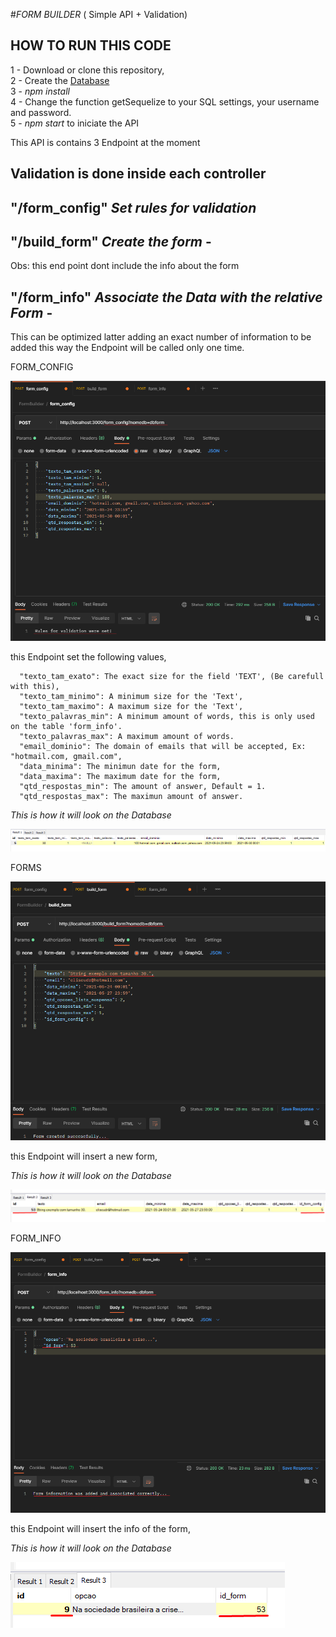#*FORM BUILDER* ( Simple API + Validation)

## HOW TO RUN THIS CODE

1 - Download or clone this repository,  
2 - Create the [Database](https://github.com/eliseudr/FormBuilder/tree/master/database)  
3 - *npm install*  
4 - Change the function getSequelize to your SQL settings, your username and password.  
5 - *npm start* to iniciate the API

This API is contains 3 Endpoint at the moment
## Validation is done inside each controller
## "/form_config" *Set rules for validation*
## "/build_form" *Create the form* - 
  Obs: this end point dont include the info about the form
## "/form_info" *Associate the Data with the relative Form* - 
  This can be optimized latter adding an exact number of information to be added this way the Endpoint will be called only one time.
  
    
FORM_CONFIG 

![](https://github.com/eliseudr/FormBuilder/blob/master/images/Endpoint_formconfig.png)

this Endpoint set the following values,
```
  "texto_tam_exato": The exact size for the field 'TEXT', (Be carefull with this),   
  "texto_tam_minimo": A minimum size for the 'Text',  
  "texto_tam_maximo": A maximum size for the 'Text',  
  "texto_palavras_min": A minimum amount of words, this is only used on the table 'form_info'.  
  "texto_palavras_max": A maximum amount of words.      
  "email_dominio": The domain of emails that will be accepted, Ex: "hotmail.com, gmail.com",  
  "data_minima": The minimun date for the form,  
  "data_maxima": The maximum date for the form,  
  "qtd_respostas_min": The amount of answer, Default = 1.  
  "qtd_respostas_max": The maximun amount of answer.  
  ```
  
  *This is how it will look on the Database*  
  
  ![](https://github.com/eliseudr/FormBuilder/blob/master/images/db_formconfig.png)
  
  
    
FORMS
  
  ![](https://github.com/eliseudr/FormBuilder/blob/master/images/Endpoint_buildform.png)

this Endpoint will insert a new form,
  
  *This is how it will look on the Database*  
  
  ![](https://github.com/eliseudr/FormBuilder/blob/master/images/db_forms.png)  
  

  
FORM_INFO 
  
  ![](https://github.com/eliseudr/FormBuilder/blob/master/images/Endpoint_buildinfo.png)

this Endpoint will insert the info of the form,
  
  *This is how it will look on the Database*  
  
  ![](https://github.com/eliseudr/FormBuilder/blob/master/images/db_form_info.png)   
  
  
